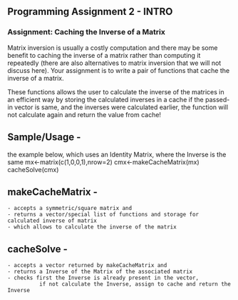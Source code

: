 ## Programming Assignment 2 - INTRO 

### Assignment: Caching the Inverse of a Matrix

Matrix inversion is usually a costly computation and there may be some
benefit to caching the inverse of a matrix rather than computing it
repeatedly (there are also alternatives to matrix inversion that we will
not discuss here). Your assignment is to write a pair of functions that
cache the inverse of a matrix.



 These functions allows the user to calculate the inverse of the matrices 
 in an efficient way by storing the calculated inverses in a cache
 if the passed-in vector is same, and the inverses were calculated earlier, 
 the function will not calculate again and return the value from cache!

## Sample/Usage - 
  the example below, which uses an Identity Matrix, where the Inverse is the same 
  	mx<-matrix(c(1,0,0,1),nrow=2)
  	cmx<-makeCacheMatrix(mx)
  	cacheSolve(cmx)


## makeCacheMatrix - 
    - accepts a symmetric/square matrix and 
    - returns a vector/special list of functions and storage for calculated inverse of matrix
    - which allows to calculate the inverse of the matrix 


## cacheSolve - 
    - accepts a vector returned by makeCacheMatrix and 
    - returns a Inverse of the Matrix of the associated matrix 
    - checks first the Inverse is already present in the vector, 
              if not calculate the Inverse, assign to cache and return the Inverse
